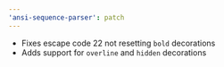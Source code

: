 ```yaml
---
'ansi-sequence-parser': patch
---
```


- Fixes escape code 22 not resetting `bold` decorations
- Adds support for `overline` and `hidden` decorations
